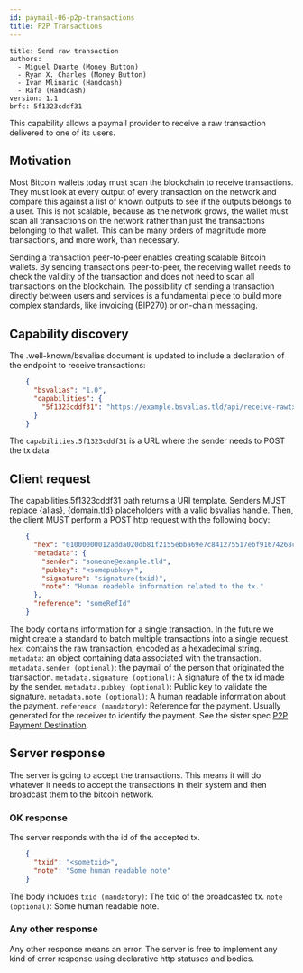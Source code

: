 ```yaml
---
id: paymail-06-p2p-transactions
title: P2P Transactions
---
```


```
title: Send raw transaction
authors:
  - Miguel Duarte (Money Button)
  - Ryan X. Charles (Money Button)
  - Ivan Mlinaric (Handcash)
  - Rafa (Handcash)
version: 1.1
brfc: 5f1323cddf31
```

This capability allows a paymail provider to receive a raw transaction delivered to one of its users.

## Motivation

Most Bitcoin wallets today must scan the blockchain to receive transactions. They must look at every output of every transaction on the network and compare this against a list of known outputs to see if the outputs belongs to a user. This is not scalable, because as the network grows, the wallet must scan all transactions on the network rather than just the transactions belonging to that wallet. This can be many orders of magnitude more transactions, and more work, than necessary.

Sending a transaction peer-to-peer enables creating scalable Bitcoin wallets. By sending transactions peer-to-peer, the receiving wallet needs to check the validity of the transaction and does not need to scan all transactions on the blockchain.
The possibility of sending a transaction directly between users and services is a fundamental piece to build more complex standards, like invoicing (BIP270) or on-chain messaging.

## Capability discovery

The .well-known/bsvalias document is updated to include a declaration of the endpoint to receive transactions:
```json
    {
      "bsvalias": "1.0",
      "capabilities": {
        "5f1323cddf31": "https://example.bsvalias.tld/api/receive-rawtx/{alias}@{domain.tld}"
      }
    }
```
The `capabilities.5f1323cddf31` is a URL where the sender needs to POST the tx data.

## Client request

The capabilities.5f1323cddf31 path returns a URI template. Senders MUST replace {alias}, {domain.tld} placeholders with a valid bsvalias handle. Then, the client MUST perform a POST http request with the following body:
```json
    {
      "hex": "01000000012adda020db81f2155ebba69e7c841275517ebf91674268c32ff2f5c7e2853b2c010000006b483045022100872051ef0b6c47714130c12a067db4f38b988bfc22fe270731c2146f5229386b02207abf68bbf092ec03e2c616defcc4c868ad1fc3cdbffb34bcedfab391a1274f3e412102affe8c91d0a61235a3d07b1903476a2e2f7a90451b2ed592fea9937696a07077ffffffff02ed1a0000000000001976a91491b3753cf827f139d2dc654ce36f05331138ddb588acc9670300000000001976a914da036233873cc6489ff65a0185e207d243b5154888ac00000000",
      "metadata": {
        "sender": "someone@example.tld",
        "pubkey": "<somepubkey>",
        "signature": "signature(txid)",
        "note": "Human readeble information related to the tx."
      },
      "reference": "someRefId"
    }
```
The body contains information for a single transaction. In the future we might create a standard to batch multiple transactions into a single request.
`hex`: contains the raw transaction, encoded as a hexadecimal string.
`metadata`: an object containing data associated with the transaction.
`metadata.sender (optional)`: the paymail of the person that originated the transaction.
`metadata.signature (optional)`: A signature of the tx id made by the sender.
`metadata.pubkey (optional)`: Public key to validate the signature.
`metadata.note (optional)`: A human readable information about the payment.
`reference (mandatory)`: Reference for the payment. Usually generated for the receiver to identify the payment. See the sister spec [P2P Payment Destination](paymail-07-p2p-payment-destination.md).

## Server response

The server is going to accept the transactions. This means it will do whatever it needs to accept the transactions in their system and then broadcast them to the bitcoin network.

### OK response
The server responds with the id of the accepted tx.
```json
    {
      "txid": "<sometxid>",
      "note": "Some human readable note"
    }
```
The body includes
`txid (mandatory)`: The txid of the broadcasted tx.
`note (optional)`: Some human readable note.

### Any other response

Any other response means an error. The server is free to implement any kind of error response using declarative http statuses and bodies.
